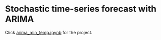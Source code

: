 # Stochastic time-series forecast with ARIMA
Click [arima_min_temp.ipynb](https://nbviewer.jupyter.org/github/ginochen/ARIMA/blob/master/arima_min_temp.ipynb) for the project.
